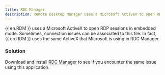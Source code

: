 ```yaml
---
title: RDC Manager
description: Remote Desktop Manager uses a Microsoft ActiveX to open RDP sessions in embedded mode. Sometimes, connection issues can be associated to this file.
---
```

{{ en.RDM }} uses a Microsoft ActiveX to open RDP sessions in embedded mode. Sometimes, connection issues can be associated to this file. In fact, {{ en.RDM }} uses the same ActiveX that Microsoft is using in RDC Manager.  

### Solution
Download and install [RDC Manager](https://docs.microsoft.com/en-us/sysinternals/downloads/rdcman) to see if you encounter the same issue using this application.  
